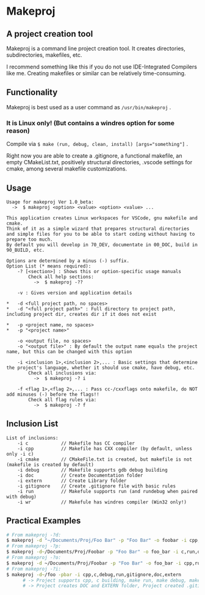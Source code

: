 # Makeproj
## A project creation tool

Makeproj is a command line project creation tool. It creates directories, subdirectories, makefiles, etc.

I recommend something like this if you do not use IDE-Integrated Compilers like me.
Creating makefiles or similar can be relatively time-consuming.

## Functionality

Makeproj is best used as a user command as `/usr/bin/makeproj` .
### It is Linux only! (But contains a windres option for some reason)

Compile via `$ make (run, debug, clean, install) [args="something"]` .

Right now you are able to create a .gitignore, a functional makefile, an empty CMakeList.txt, positively structural directories, .vscode settings for cmake, among several makefile customizations.

## Usage

```
Usage for makeproj Ver 1.0_beta:
  ->  $ makeproj <option> <value> <option> <value> ...

This application creates Linux workspaces for VSCode, gnu makefile and cmake.
Think of it as a simple wizard that prepares structural directories and simple files for you to be able to start coding without having to prepare too much.
By default you will develop in 70_DEV, documentate in 00_DOC, build in 90_BUILD, etc.

Options are determined by a minus (-) suffix.
Option List (* means required):
    -? [<section>] : Shows this or option-specific usage manuals
        Check all help sections:
          ->  $ makeproj -??

    -v : Gives version and application details

*   -d <full project path, no spaces>
*   -d "<full project path>" : Full directory to project path, including project dir, creates dir if it does not exist

*   -p <project name, no spaces>
*   -p "<project name>"

    -o <output file, no spaces>
    -o "<output file>" : By default the output name equals the project name, but this can be changed with this option

    -i <inclusion 1>,<inclusion 2>,... : Basic settings that determine the project's language, whether it should use cmake, have debug, etc.
        Check all inclusions via:
          ->  $ makeproj -? i

    -f <flag 1>,<flag 2>,... : Pass cc-/cxxflags onto makefile, do NOT add minuses (-) before the flags!!
        Check all flag rules via:
          ->  $ makeproj -? f
```

## Inclusion List
```
List of inclusions:
    -i c            // Makefile has CC compiler
    -i cpp          // Makefile has CXX compiler (by default, unless only -i c)
    -i cmake        // CMakeFile.txt is created, but makefile is not (makefile is created by default)
    -i debug        // Makefile supports gdb debug building
    -i doc          // Create Documentation folder
    -i extern       // Create Library folder
    -i gitignore    // Create .gitignore file with basic rules
    -i run          // Makefule supports run (and rundebug when paired with debug)
    -i wr           // Makefule has windres compiler (Win32 only!)
```

## Practical Examples
```bash
# From makeproj -?d:
$ makeproj -d "~/Documents/Proj/Foo Bar" -p "Foo Bar" -o foobar -i cpp,debug,run
# From makeproj -?p:
$ makeproj -d~/Documents/Proj/Foobar -p "Foo Bar" -o foo_bar -i c,run,debug
# From makeproj -?o:
$ makeproj -d ~/Documents/Proj/Foobar -p "Foo Bar" -o foo_bar -i cpp,run,debug
# From makeproj -?i:
$ makeproj -d~/foo -pbar -i cpp,c,debug,run,gitignore,doc,extern
      # -> Project supports cpp, c building, make run, make debug, make rundebug
      # -> Project creates DOC and EXTERN folder, Project created .gitignore
```
